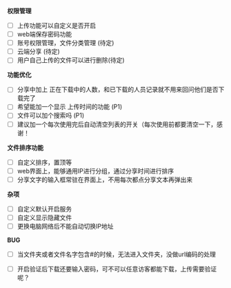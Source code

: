 **权限管理**
* [ ] 上传功能可以自定义是否开启
* [ ] web端保存密码功能
* [ ] 账号权限管理，文件分类管理 (待定)
* [ ] 云端分享 (待定)
* [ ] 用户自己上传的文件可以进行删除(待定)

**功能优化**
* [ ] 分享中加上 正在下载中的人数，和已下载的人员记录就不用来回问他们是否下载完了
* [ ] 希望能加一个显示 上传时间的功能 (P1)
* [ ] 文件可以加个搜索吗 (P1)
* [ ] 建议加一个每次使用完后自动清空列表的开关（每次使用前都要清空一下，感谢！

**文件排序功能**
* [ ] 自定义排序，置顶等
* [ ] web界面上，能够通用IP进行分组，通过分享时间进行排序
* [ ] 分享文字的输入框常驻在界面上，不用每次都点分享文本再弹出来

**杂项**
* [ ] 自定义默认开启服务
* [ ] 自定义显示隐藏文件
* [ ] 更换电脑网络后不能自动切换IP地址

**BUG**
* [ ] 当文件夹或者文件名字包含#的时候，无法进入文件夹，没做url编码的处理
* [ ] 开启验证后下载还要输入密码，可不可以任意访客都能下载，上传需要验证呢？


